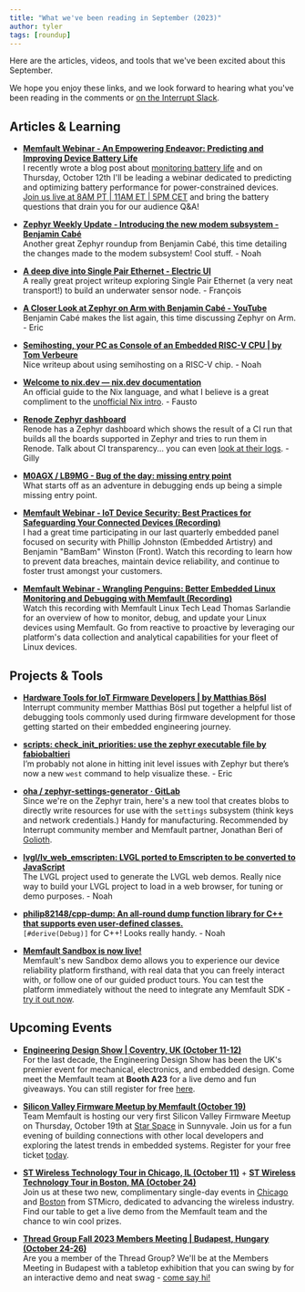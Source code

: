 ```yaml
---
title: "What we've been reading in September (2023)"
author: tyler
tags: [roundup]
---
```


<!-- excerpt start -->

Here are the articles, videos, and tools that we've been excited about this
September. 

<!-- excerpt end -->

We hope you enjoy these links, and we look forward to hearing what you've been
reading in the comments or [on the Interrupt Slack](https://interrupt-slack.herokuapp.com/).



## Articles & Learning

- [**Memfault Webinar - An Empowering Endeavor: Predicting and Improving Device Battery Life**](https://hubs.la/Q023ppsY0)<br>
I recently wrote a blog post about [monitoring battery life](https://interrupt.memfault.com/blog/monitoring-battery-life) and on Thursday, October 12th I'll be leading a webinar dedicated to predicting and optimizing battery performance for power-constrained devices. [Join us live at 8AM PT | 11AM ET | 5PM CET](https://hubs.la/Q023ppsY0) and bring the battery questions that drain you for our audience Q&A!

- [**Zephyr Weekly Update - Introducing the new modem subsystem - Benjamin Cabé**](https://blog.benjamin-cabe.com/2023/09/01/zephyr-weekly-update-introducing-the-new-modem-subsystem)<br>
Another great Zephyr roundup from Benjamin Cabé, this time detailing the changes made to the modem subsystem! Cool stuff. - Noah

- [**A deep dive into Single Pair Ethernet - Electric UI**](https://electricui.com/blog/spe-sensor-node)<br>
A really great project writeup exploring Single Pair Ethernet (a very neat transport!) to build an underwater sensor node. - François

- [**A Closer Look at Zephyr on Arm with Benjamin Cabé - YouTube**](https://www.youtube.com/watch?v=PGnmILKp7ts)<br>
Benjamin Cabé makes the list again, this time discussing Zephyr on Arm. - Eric

- [**Semihosting, your PC as Console of an Embedded RISC-V CPU | by Tom Verbeure**](https://tomverbeure.github.io/2021/12/30/Semihosting-on-RISCV.html)<br>
Nice writeup about using semihosting on a RISC-V chip. - Noah

- [**Welcome to nix.dev — nix.dev documentation**](https://nix.dev/)<br>
An official guide to the Nix language, and what I believe is a great compliment to the [unofficial Nix intro](https://zero-to-nix.com/). - Fausto

- [**Renode Zephyr dashboard**](https://zephyr-dashboard.renode.io/)<br>
Renode has a Zephyr dashboard which shows the result of a CI run that builds all the boards supported in Zephyr and tries to run them in Renode. Talk about CI transparency... you can even [look at their logs](https://zephyr-dashboard.renode.io/96b_avenger96-hello_world/96b_avenger96-hello_world.html). - Gilly

- [**M0AGX / LB9MG - Bug of the day: missing entry point**](https://m0agx.eu/bug-of-the-day-missing-entry-point.html)<br>
What starts off as an adventure in debugging ends up being a simple missing entry point.

- [**Memfault Webinar - IoT Device Security: Best Practices for Safeguarding Your Connected Devices (Recording)**](https://hubs.la/Q0219KfY0)<br>
I had a great time participating in our last quarterly embedded panel focused on security with Phillip Johnston (Embedded Artistry) and Benjamin "BamBam" Winston (Front). Watch this recording to learn how to prevent data breaches, maintain device reliability, and continue to foster trust amongst your customers.

- [**Memfault Webinar - Wrangling Penguins: Better Embedded Linux Monitoring and Debugging with Memfault (Recording)**](https://hubs.la/Q0219Ks40)<br>
Watch this recording with Memfault Linux Tech Lead Thomas Sarlandie for an overview of how to monitor, debug, and update your Linux devices using Memfault. Go from reactive to proactive by leveraging our platform's data collection and analytical capabilities for your fleet of Linux devices.



## Projects & Tools

- [**Hardware Tools for IoT Firmware Developers | by Matthias Bösl**](https://medium.com/@matthias.boesl/hardware-tools-for-iot-firmware-developers-17a98510111e)<br>
Interrupt community member Matthias Bösl put together a helpful list of debugging tools commonly used during firmware development for those getting started on their embedded engineering journey. 

- [**scripts: check_init_priorities: use the zephyr executable file by fabiobaltieri**](https://github.com/zephyrproject-rtos/zephyr/pull/62459)<br>
I’m probably not alone in hitting init level issues with Zephyr but there’s now a new `west` command to help visualize these. - Eric

- [**oha / zephyr-settings-generator · GitLab**](https://gitlab.com/oha4/zephyr-settings-generator)<br>
Since we're on the Zephyr train, here's a new tool that creates blobs to directly write resources for use with the `settings` subsystem (think keys and network credentials.) Handy for manufacturing. Recommended by Interrupt community member and Memfault partner, Jonathan Beri of [Golioth](https://golioth.io/).

- [**lvgl/lv_web_emscripten: LVGL ported to Emscripten to be converted to JavaScript**](https://github.com/lvgl/lv_web_emscripten)<br>
The LVGL project used to generate the LVGL web demos. Really nice way to build your LVGL project to load in a web browser, for tuning or demo purposes. - Noah

- [**philip82148/cpp-dump: An all-round dump function library for C++ that supports even user-defined classes.**](https://github.com/philip82148/cpp-dump)<br>
`[#derive(Debug)]` for C++! Looks really handy. - Noah

- [**Memfault Sandbox is now live!**](https://hubs.la/Q024gJBc0)<br>
Memfault's new Sandbox demo allows you to experience our device reliability platform firsthand, with real data that you can freely interact with, or follow one of our guided product tours. You can test the platform immediately without the need to integrate any Memfault SDK - [try it out now](https://hubs.la/Q024gJBc0).



## Upcoming Events

- [**Engineering Design Show | Coventry, UK (October 11-12)**](https://www.engineeringdesignshow.co.uk/)<br>
For the last decade, the Engineering Design Show has been the UK's premier event for mechanical, electronics, and embedded design. Come meet the Memfault team at **Booth A23** for a live demo and fun giveaways. You can still register for free [here](https://engineeringdesignshow-2023.reg.buzz/). 

- [**Silicon Valley Firmware Meetup by Memfault (October 19)**](https://go.memfault.com/memfault-silicon-valley-firmware-meetup)<br>
Team Memfault is hosting our very first Silicon Valley Firmware Meetup on Thursday, October 19th at [Star Space](https://www.starspace.global/) in Sunnyvale. Join us for a fun evening of building connections with other local developers and exploring the latest trends in embedded systems. Register for your free ticket [today](https://go.memfault.com/memfault-silicon-valley-firmware-meetup).

- [**ST Wireless Technology Tour in Chicago, IL (October 11)**](https://content.st.com/wireless-technology-tour-chicago.html) + [**ST Wireless Technology Tour in Boston, MA (October 24)**](https://content.st.com/wireless-technology-tour-boston.html)<br>
Join us at these two new, complimentary single-day events in [Chicago](https://content.st.com/wireless-technology-tour-chicago.html) and [Boston](https://content.st.com/wireless-technology-tour-boston.html) from STMicro, dedicated to advancing the wireless industry. Find our table to get a live demo from the Memfault team and the chance to win cool prizes. 

- [**Thread Group Fall 2023 Members Meeting | Budapest, Hungary (October 24-26)**](https://na.eventscloud.com/ereg/index.php?eventid=756900&)<br>
Are you a member of the Thread Group? We'll be at the Members Meeting in Budapest with a tabletop exhibition that you can swing by for an interactive demo and neat swag - [come say hi!](https://na.eventscloud.com/ereg/index.php?eventid=756900&)
